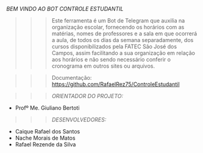 *BEM VINDO AO BOT CONTROLE ESTUDANTIL*

>>> Este ferramenta é um Bot de Telegram que auxilia na organização escolar, fornecendo os horários com as matérias, nomes de professores e a sala em que ocorrerá a aula, de todos os dias da semana separadamente, dos cursos disponibilizados pela FATEC São José dos Campos, assim facilitando a sua organização em relação aos horários e não sendo necessário conferir o cronograma em outros sites ou arquivos.

>>> Documentação:
https://github.com/RafaelRez75/ControleEstudantil

>>> *ORIENTADOR DO PROJETO:*
 - Profº Me. Giuliano Bertoti

>>> *DESENVOLVEDORES:*
 - Caique Rafael dos Santos
 - Nache Morais de Matos
 - Rafael Rezende da Silva 



